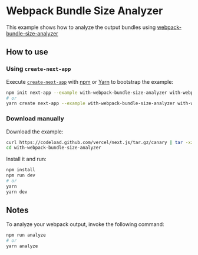 # Webpack Bundle Size Analyzer

This example shows how to analyze the output bundles using [webpack-bundle-size-analyzer](https://www.npmjs.com/package/webpack-bundle-size-analyzer)

## How to use

### Using `create-next-app`

Execute [`create-next-app`](https://github.com/zeit/next.js/tree/canary/packages/create-next-app) with [npm](https://docs.npmjs.com/cli/init) or [Yarn](https://yarnpkg.com/lang/en/docs/cli/create/) to bootstrap the example:

```bash
npm init next-app --example with-webpack-bundle-size-analyzer with-webpack-bundle-size-analyzer-app
# or
yarn create next-app --example with-webpack-bundle-size-analyzer with-webpack-bundle-size-analyzer-app
```

### Download manually

Download the example:

```bash
curl https://codeload.github.com/vercel/next.js/tar.gz/canary | tar -xz --strip=2 next.js-canary/examples/with-webpack-bundle-size-analyzer
cd with-webpack-bundle-size-analyzer
```

Install it and run:

```bash
npm install
npm run dev
# or
yarn
yarn dev
```

## Notes

To analyze your webpack output, invoke the following command:

```bash
npm run analyze
# or
yarn analyze
```
